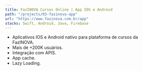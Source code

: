 ```yaml
---
title: FazINOVA Cursos Online | App IOS e Android
path: "/projects/03-fazinova-app"
url: "https://www.fazinova.com.br/app"
stacks: Swift, Android, Java, Firebase
---
```


- Aplicativos IOS e Android nativo para plataforma de cursos da FazINOVA.
- Mais de +200K usuários.
- Integração com APIS.
- App cache.
- Lazy Loading.

